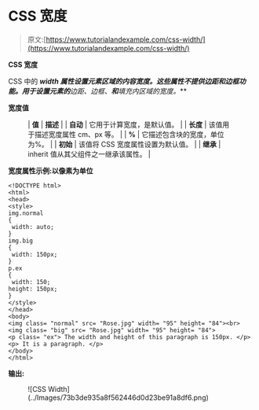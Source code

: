 # CSS 宽度

> 原文:[https://www.tutorialandexample.com/css-width/](https://www.tutorialandexample.com/css-width/)

**CSS 宽度**

CSS 中的 ***width 属性设置元素区域的内容宽度。这些属性不提供边距和边框功能。用于设置元素的**边距、边框、**和**填充**内区域的宽度。***

**宽度值**

<figure class="wp-block-table">

| **值** | **描述** |
| **自动** | 它用于计算宽度，是默认值。 |
| **长度** | 该值用于描述宽度属性 cm、px 等。 |
| **%** | 它描述包含块的宽度，单位为%。 |
| **初始** | 该值将 CSS 宽度属性设置为默认值。 |
| **继承** | inherit 值从其父组件之一继承该属性。 |

</figure>

**宽度属性示例:以像素为单位**

```
<!DOCTYPE html>
<html>
<head>
<style>
img.normal
{
 width: auto;
}
img.big
{
 width: 150px;
}
p.ex
{
 width: 150;
height: 150px;
}
</style>
</head>
<body>
<img class= "normal" src= "Rose.jpg" width= "95" height= "84"><br>
<img class= "big" src= "Rose.jpg" width= "95" height= "84">
<p class= "ex"> The width and height of this paragraph is 150px. </p>
<p> It is a paragraph. </p>
</body>
</html>
```

**输出:**

<figure class="wp-block-image size-large">![CSS Width](../Images/73b3de935a8f562446d0d23be91a8df6.png)</figure>